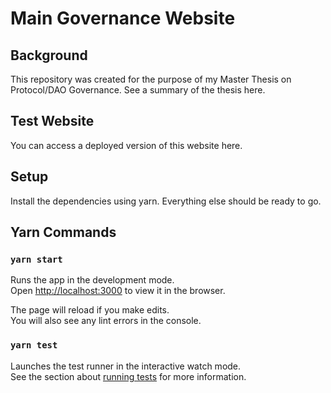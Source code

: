 # Main Governance Website

## Background

This repository was created for the purpose of my Master Thesis on Protocol/DAO Governance. See a summary of the thesis here.

## Test Website

You can access a deployed version of this website here.

## Setup

Install the dependencies using yarn. Everything else should be ready to go.

## Yarn Commands

### `yarn start`

Runs the app in the development mode.\
Open [http://localhost:3000](http://localhost:3000) to view it in the browser.

The page will reload if you make edits.\
You will also see any lint errors in the console.

### `yarn test`

Launches the test runner in the interactive watch mode.\
See the section about [running tests](https://facebook.github.io/create-react-app/docs/running-tests) for more information.
